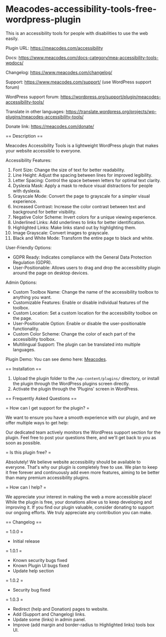 # Meacodes-accessibility-tools-free-wordpress-plugin
This is an accessibility tools for people with disabilities to use the web easily.

Plugin URL: https://meacodes.com/accessibility

Docs: https://www.meacodes.com/docs-category/mea-accessibility-tools-wpdocs/

Changelog: https://www.meacodes.com/changelog/

Support: https://www.meacodes.com/support/ (use WordPress support forum)

WordPress support forum: https://wordpress.org/support/plugin/meacodes-accessibility-tools/

Translate in other languages: https://translate.wordpress.org/projects/wp-plugins/meacodes-accessibility-tools/

Donate link: https://meacodes.com/donate/

== Description ==

Meacodes Accessibility Tools is a lightweight WordPress plugin that makes your website accessible to everyone.

Accessibility Features:

1. Font Size: Change the size of text for better readability.
2. Line Height: Adjust the spacing between lines for improved legibility.
3. Letter Spacing: Control the space between letters for optimal text clarity.
4. Dyslexia Mask: Apply a mask to reduce visual distractions for people with dyslexia.
5. Grayscale Mode: Convert the page to grayscale for a simpler visual experience.
6. Increased Contrast: Increase the color contrast between text and background for better visibility.
7. Negative Color Scheme: Invert colors for a unique viewing experience.
8. Underlined Links: Add underlines to links for better identification.
9. Highlighted Links: Make links stand out by highlighting them.
10. Image Grayscale: Convert images to grayscale.
11. Black and White Mode: Transform the entire page to black and white.


User-Friendly Options:

* GDPR Ready: Indicates compliance with the General Data Protection Regulation (GDPR).
* User-Positionable: Allows users to drag and drop the accessibility plugin around the page on desktop devices.


Admin Options:

* Custom Toolbox Name: Change the name of the accessibility toolbox to anything you want.
* Customizable Features: Enable or disable individual features of the toolbox.
* Custom Location: Set a custom location for the accessibility toolbox on the page.
* User-Positionable Option: Enable or disable the user-positionable functionality.
* Custom Color Scheme: Change the color of each part of the accessibility toolbox.
* Multilingual Support: The plugin can be translated into multiple languages.

Plugin Demo:
You can see demo here: [Meacodes](https://meacodes.com).

== Installation ==

1. Upload the plugin folder to the `/wp-content/plugins/` directory, or install the plugin through the WordPress plugins screen directly.
2. Activate the plugin through the 'Plugins' screen in WordPress.

== Frequently Asked Questions ==

= How can I get support for the plugin? =

We want to ensure you have a smooth experience with our plugin, and we offer multiple ways to get help:

Our dedicated team actively monitors the WordPress support section for the plugin. Feel free to post your questions there, and we'll get back to you as soon as possible.


= Is this plugin free? =

Absolutely! We believe website accessibility should be available to everyone. That's why our plugin is completely free to use. We plan to keep it free forever and continuously add even more features, aiming to be better than many premium accessibility plugins.

= How can I help? =

We appreciate your interest in making the web a more accessible place! While the plugin is free, your donations allow us to keep developing and improving it.  If you find our plugin valuable, consider donating to support our ongoing efforts.
We truly appreciate any contribution you can make.

== Changelog ==

= 1.0.0 =
* Initial release

= 1.0.1 =
* Known security bugs fixed
* Known Plugin UI bugs fixed
* Update help section

= 1.0.2 =
* Security bug fixed

= 1.0.3 =
* Redirect (help and Donation) pages to website.
* Add (Support and Changelog) links.
* Update some (links) in admin panel.
* Improve (add margin and border-radius to Highlighted links) tools box UI.
